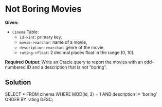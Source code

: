 # Not Boring Movies

**Given:** 

- `Cinema` Table: 
    - `id->int`: primary key, 
    - `movie->varchar`: name of a movie, 
    - `description->varchar`: genre of the movie, 
    - `rating->float`: 2 decimal places float in the range [0, 10]. 

<!--
 +----------------+----------+ 
| Column Name    | Type     |
+----------------+----------+
| id             | int      |
| movie          | varchar  |
| description    | varchar  |
| rating         | float    |
+----------------+----------+
-->


**Required Output**: Write an Oracle query to report the movies with an odd-numbered ID and a description that is not "boring".

## Solution

SELECT * FROM cinema 
WHERE MOD(id, 2) = 1 AND description != 'boring'
ORDER BY rating DESC;

